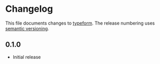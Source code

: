 # Changelog

This file documents changes to [typeform](https://your.repo.url.here). The release numbering uses [semantic versioning](http://semver.org).

## 0.1.0

* Initial release
